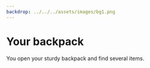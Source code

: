 ```yaml
---
backdrop: ../../../assets/images/bg1.png
---
```


# Your backpack

You open your sturdy backpack and find several items.

<Item id="1" />

<Item id="2" />

<Item id="3" />

<Page url="2" instructions="A snake suddenly emerges from a shrub and slithers across your foot." action="Follow it" condition="3" />
